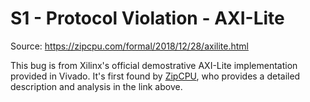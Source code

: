 # S1 - Protocol Violation - AXI-Lite

Source: https://zipcpu.com/formal/2018/12/28/axilite.html

This bug is from Xilinx's official demostrative AXI-Lite implementation provided in Vivado. It's first found by [ZipCPU](https://zipcpu.com), who provides a detailed description and analysis in the link above.
